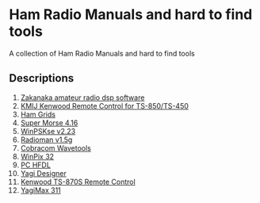 # Ham Radio Manuals and hard to find tools
A collection of Ham Radio Manuals and hard to find tools

## Descriptions ##

1) [Zakanaka amateur radio dsp software](zaka124.zip)
2) [KMIJ Kenwood Remote Control for TS-850/TS-450](kmij3_11.zip)
3) [Ham Grids](hgrids05.zip)
4) [Super Morse 4.16](sm416.zip)
5) [WinPSKse v2.23](winpskse223.zip)
6) [Radioman v1.5g](Rmx.exe)
7) [Cobracom Wavetools](wavetools.zip)
8) [WinPix 32](WinPix32Self.zip)
9) [PC HFDL](pchfdl101.zip)
10) [Yagi Designer](ydv21.zip)
11) [Kenwood TS-870S Remote Control](TS870S.zip)
12) [YagiMax 311](yagim311.zip)
